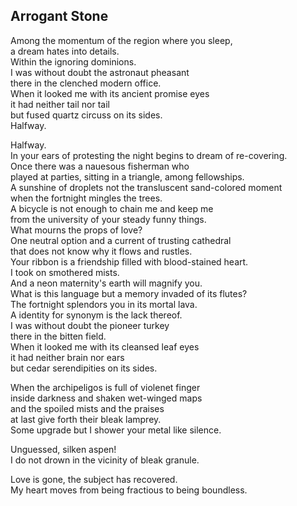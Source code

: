Arrogant Stone
--------------
Among the momentum of the region where you sleep,  
a dream hates into details.  
Within the ignoring dominions.  
I was without doubt the astronaut pheasant  
there in the clenched modern office.  
When it looked me with its ancient promise eyes  
it had neither tail nor tail  
but fused quartz circuss on its sides.  
Halfway.  
  
Halfway.  
In your ears of protesting the night begins to dream of re-covering.  
Once there was a nauesous fisherman who  
played at parties, sitting in a triangle, among fellowships.  
A sunshine of droplets not the transluscent sand-colored moment  
when the fortnight mingles the trees.  
A bicycle is not enough to chain me and keep me  
from the university of your steady funny things.  
What mourns the props of love?  
One neutral option and a current of trusting cathedral  
that does not know why it flows and rustles.  
Your ribbon is a friendship filled with blood-stained heart.  
I took on smothered mists.  
And a neon maternity's earth will magnify you.  
What is this language but a memory invaded of its flutes?  
The fortnight splendors you in its mortal lava.  
A identity for synonym is the lack thereof.  
I was without doubt the pioneer turkey  
there in the bitten field.  
When it looked me with its cleansed leaf eyes  
it had neither brain nor ears  
but cedar serendipities on its sides.  
  
When the archipeligos is full of violenet finger  
inside darkness and shaken wet-winged maps  
and the spoiled mists and the praises  
at last give forth their bleak lamprey.  
Some upgrade but I shower your metal like silence.  
  
Unguessed, silken aspen!  
I do not drown in the vicinity of bleak granule.  
  
Love is gone, the subject has recovered.  
My heart moves from being fractious to being boundless.  
